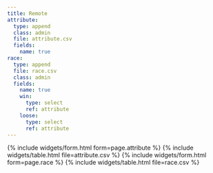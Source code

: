 ```yaml
---
title: Remote
attribute:
  type: append
  class: admin
  file: attribute.csv
  fields:
    name: true
race:
  type: append
  file: race.csv
  class: admin
  fields:
    name: true
    win:
      type: select
      ref: attribute
    loose:
      type: select
      ref: attribute
---
```

{% include widgets/form.html form=page.attribute %}
{% include widgets/table.html file=attribute.csv %}
{% include widgets/form.html form=page.race %}
{% include widgets/table.html file=race.csv %}
